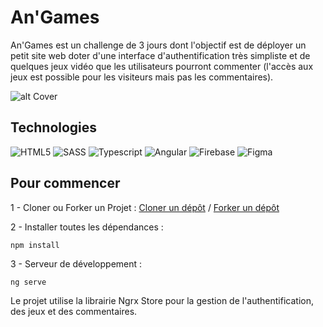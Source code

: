 # An'Games

An'Games est un challenge de 3 jours dont l'objectif est de déployer un petit site web doter d'une interface d'authentification très simpliste et de quelques jeux vidéo que les utilisateurs pourront commenter (l'accès aux jeux est possible pour les visiteurs mais pas les commentaires).

![alt Cover](./src/assets/img/readme-bg.png)

## Technologies

![HTML5](https://img.shields.io/badge/html5-%23E34F26.svg?style=for-the-badge&logo=html5&logoColor=white)
![SASS](https://img.shields.io/badge/Sass-CC6699?style=for-the-badge&logo=sass&logoColor=white)
![Typescript](https://img.shields.io/badge/TypeScript-007ACC?style=for-the-badge&logo=typescript&logoColor=white)
![Angular](https://img.shields.io/badge/Angular-DD0031?style=for-the-badge&logo=angular&logoColor=white)
![Firebase](https://img.shields.io/badge/firebase-ffca28?style=for-the-badge&logo=firebase&logoColor=black)
![Figma](https://img.shields.io/badge/Figma-F24E1E?style=for-the-badge&logo=figma&logoColor=white)

## Pour commencer

1 - Cloner ou Forker un Projet :
[Cloner un dépôt](https://docs.github.com/en/repositories/creating-and-managing-repositories/cloning-a-repository) /
[Forker un dépôt](https://docs.github.com/en/get-started/quickstart/fork-a-repo)

2 - Installer toutes les dépendances :
```
npm install
```

3 - Serveur de développement :
```
ng serve
``` 

Le projet utilise la librairie Ngrx Store pour la gestion de l'authentification, des jeux et des commentaires.
